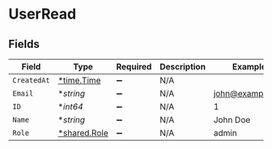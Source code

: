 # UserRead


## Fields

| Field                                       | Type                                        | Required                                    | Description                                 | Example                                     |
| ------------------------------------------- | ------------------------------------------- | ------------------------------------------- | ------------------------------------------- | ------------------------------------------- |
| `CreatedAt`                                 | [*time.Time](https://pkg.go.dev/time#Time)  | :heavy_minus_sign:                          | N/A                                         |                                             |
| `Email`                                     | **string*                                   | :heavy_minus_sign:                          | N/A                                         | john@example.org                            |
| `ID`                                        | **int64*                                    | :heavy_minus_sign:                          | N/A                                         | 1                                           |
| `Name`                                      | **string*                                   | :heavy_minus_sign:                          | N/A                                         | John Doe                                    |
| `Role`                                      | [*shared.Role](../../models/shared/role.md) | :heavy_minus_sign:                          | N/A                                         | admin                                       |